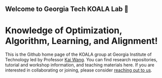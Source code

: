 ## Welcome to Georgia Tech KOALA Lab 🐨
# Knowledge of Optimization, Algorithm, Learning, and Alignment! 

This is the Github home page of the KOALA group at Georgia Institute of Technology led by Professor [Kai Wang](https://guaguakai.com/).
You can find research repositories, tutorial and workshop information, and teaching materials here.
If you are interested in collaborating or joining, please consider [reaching out to us](https://guaguakai.com/team).

<!--

**Here are some ideas to get you started:**

🙋‍♀️ A short introduction - what is your organization all about?
🌈 Contribution guidelines - how can the community get involved?
👩‍💻 Useful resources - where can the community find your docs? Is there anything else the community should know?
🍿 Fun facts - what does your team eat for breakfast?
🧙 Remember, you can do mighty things with the power of [Markdown](https://docs.github.com/github/writing-on-github/getting-started-with-writing-and-formatting-on-github/basic-writing-and-formatting-syntax)
-->
